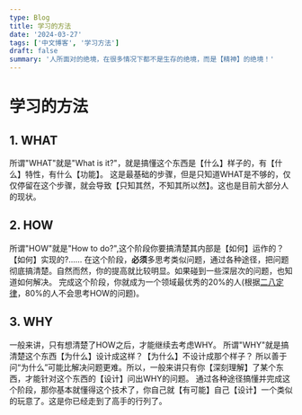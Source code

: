 ```yaml
---
type: Blog
title: 学习的方法
date: '2024-03-27'
tags: ['中文博客', '学习方法']
draft: false
summary: '人所面对的绝境，在很多情况下都不是生存的绝境，而是【精神】的绝境！'
---
```


# 学习的方法

## 1. WHAT

所谓"WHAT"就是"What is it?"，就是搞懂这个东西是【什么】样子的，有【什么】特性，有什么【功能】。
这是最基础的步骤，但是只知道WHAT是不够的，仅仅停留在这个步骤，就会导致【只知其然，不知其所以然】。这也是目前大部分人的现状。

## 2. HOW

所谓"HOW"就是"How to do?",这个阶段你要搞清楚其内部是【如何】运作的？【如何】实现的?......
在这个阶段，**必须**多思考类似问题，通过各种途径，把问题彻底搞清楚。自然而然，你的提高就比较明显。如果碰到一些深层次的问题，也知道如何解决。
完成这个阶段，你就成为一个领域最优秀的20%的人(根据[二八定律](https://zh.wikipedia.org/zh-cn/%E5%B8%95%E7%B4%AF%E6%89%98%E6%B3%95%E5%88%99)，80%的人不会思考HOW的问题)。

## 3. WHY

一般来讲，只有想清楚了HOW之后，才能继续去考虑WHY。
所谓"WHY"就是搞清楚这个东西【为什么】设计成这样？【为什么】不设计成那个样子？
所以善于问“为什么”可能比解决问题更难。所以，一般来讲只有你【深刻理解】了某个东西，才能针对这个东西的【设计】问出WHY的问题。
通过各种途径搞懂并完成这个阶段，那你基本就懂得这个技术了，你自己就【有可能】自己【设计】一个类似的玩意了。这是你已经走到了高手的行列了。
